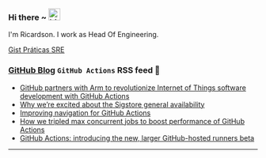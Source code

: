 ### Hi there ~ <img src="https://user-images.githubusercontent.com/1303154/88677602-1635ba80-d120-11ea-84d8-d263ba5fc3c0.gif" width="24px" alt="hi">

I'm Ricardson. I work as Head Of Engineering.

[Gist Práticas SRE](https://gist.github.com/r1w1s1/1ca63e1afb467410ddbb9081214a51ac)

### [GitHub Blog](https://github.blog/) `GitHub Actions` RSS feed 📖

<!--START_SECTION:feed-->
* [GitHub partners with Arm to revolutionize Internet of Things software development with GitHub Actions](https:&#x2F;&#x2F;github.blog&#x2F;2022-11-02-github-partners-with-arm-to-revolutionize-internet-of-things-software-development-with-github-actions&#x2F;)
* [Why we’re excited about the Sigstore general availability](https:&#x2F;&#x2F;github.blog&#x2F;2022-10-25-why-were-excited-about-the-sigstore-general-availability&#x2F;)
* [Improving navigation for GitHub Actions](https:&#x2F;&#x2F;github.blog&#x2F;2022-10-20-improving-navigation-for-github-actions&#x2F;)
* [How we tripled max concurrent jobs to boost performance of GitHub Actions](https:&#x2F;&#x2F;github.blog&#x2F;2022-09-16-how-we-tripled-max-concurrent-jobs-to-boost-performance-of-github-actions&#x2F;)
* [GitHub Actions: introducing the new, larger GitHub-hosted runners beta](https:&#x2F;&#x2F;github.blog&#x2F;2022-09-01-github-actions-introducing-the-new-larger-github-hosted-runners-beta&#x2F;)
<!--END_SECTION:feed-->

---------

<!--
**r1williams/r1williams** is a ✨ _special_ ✨ repository because its `README.md` (this file) appears on your GitHub profile.


